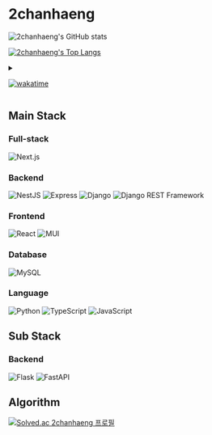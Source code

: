 # 2chanhaeng

![2chanhaeng's GitHub stats](https://github-readme-stats.vercel.app/api?username=2chanhaeng&show_icons=true&bg_color=45,1B98D1,9BDBF5&title_color=fff&text_color=fff&boborder_color=1B98D1&locale=kr)

[![2chanhaeng's Top Langs](https://github-readme-stats.vercel.app/api/top-langs/?username=2chanhaeng&size_weight=0&count_weight=1&langs_count=8&layout=donut&bg_color=45,1B98D1,9BDBF5&title_color=fff&text_color=fff&boborder_color=1B98D1&locale=kr)](https://github.com/2chanhaeng/github-readme-stats)

<details>
<summary>

[![wakatime](https://wakatime.com/badge/user/7d1df315-b169-4e35-8d75-d20fc4ed21f8.svg?style=flat-square)](https://wakatime.com/@2chanhaeng)

</summary>

[![2chanhaeng's WakaTime stats](https://github-readme-stats.vercel.app/api/wakatime?username=2chanhaeng&layout=compact)](https://github.com/2chanhaeng/github-readme-stats)

</details>

## Main Stack

### Full-stack

![Next.js](https://img.shields.io/badge/-Next.js-000000?style=flat-square&logo=next.js)

### Backend

![NestJS](https://img.shields.io/badge/-NestJS-E0234E?style=flat-square&logo=nestjs)
![Express](https://img.shields.io/badge/-Express-000000?style=flat-square&logo=express)
![Django](https://img.shields.io/badge/-Django-092E20?style=flat-square&logo=django)
![Django REST Framework](https://img.shields.io/badge/-Django%20REST%20Framework-092E20?style=flat-square&logo=django)

### Frontend

![React](https://img.shields.io/badge/-react-61DAFB?style=flat-square&logo=react&logoColor=ffffff)
![MUI](https://img.shields.io/badge/-MUI-007FFF?style=flat-square&logo=mui&logoColor=ffffff)

### Database

![MySQL](https://img.shields.io/badge/-MySQL-4479A1?style=flat-square&logo=mysql&logoColor=ffffff)

### Language

![Python](https://img.shields.io/badge/-Python-3776AB?style=flat-square&logo=python&logoColor=ffffff)
![TypeScript](https://img.shields.io/badge/-TypeScript-05122A?style=flat-square&logo=typescript)
![JavaScript](https://img.shields.io/badge/-JavaScript-05122A?style=flat-square&logo=javascript&logoColor=F7DF1E)

## Sub Stack

### Backend

![Flask](https://img.shields.io/badge/-Flask-000000?style=flat-square&logo=flask)
![FastAPI](https://img.shields.io/badge/-FastAPI-009688?style=flat-square&logo=fastapi&logoColor=ffffff)

## Algorithm

[![Solved.ac 2chanhaeng 프로필](http://mazassumnida.wtf/api/v2/generate_badge?boj=2chanhaeng)](https://solved.ac/2chanhaeng)
